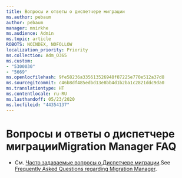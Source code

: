 ```yaml
---
title: Вопросы и ответы о диспетчере миграции
ms.author: pebaum
author: pebaum
manager: mnirkhe
ms.audience: Admin
ms.topic: article
ROBOTS: NOINDEX, NOFOLLOW
localization_priority: Priority
ms.collection: Adm_O365
ms.custom:
- "5300030"
- "5669"
ms.openlocfilehash: 9fe58236a335613526948f87225e770e512a37d8
ms.sourcegitcommit: c46b8df485edbd13e8bb4d1b2ba1c2821ddc9da0
ms.translationtype: HT
ms.contentlocale: ru-RU
ms.lasthandoff: 05/23/2020
ms.locfileid: "44354137"
---
```

# <a name="migration-manager-faq"></a><span data-ttu-id="ef4f8-102">Вопросы и ответы о диспетчере миграции</span><span class="sxs-lookup"><span data-stu-id="ef4f8-102">Migration Manager FAQ</span></span>

- <span data-ttu-id="ef4f8-103">См. [Часто задаваемые вопросы о Диспетчере миграции](https://docs.microsoft.com/sharepointmigration/mm-faqs).</span><span class="sxs-lookup"><span data-stu-id="ef4f8-103">See [Frequently Asked Questions regarding Migration Manager](https://docs.microsoft.com/sharepointmigration/mm-faqs).</span></span>
